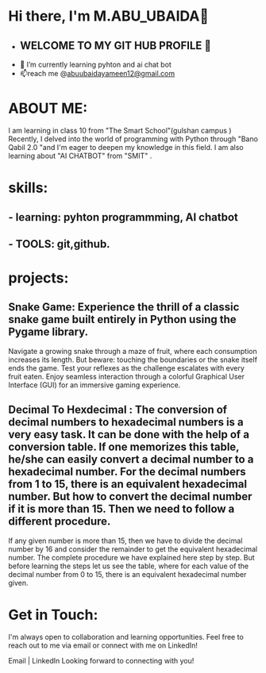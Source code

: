  # Hi there, I'm M.ABU_UBAIDA👋
 
-  ## WELCOME TO MY GIT HUB PROFILE 👀 
- 🌱 I’m currently learning pyhton and ai chat bot
- 📫reach me  @abuubaidayameen12@gmail.com


# ABOUT ME:
  I am learning in class 10 from "The Smart School"(gulshan campus )
 Recently, I delved into the world of programming with Python through "Bano Qabil 2.0 "and I'm eager to deepen my knowledge in this field. I am also learning about "AI CHATBOT" from "SMIT" .

# skills:
## - learning: pyhton programmming, AI chatbot
## - TOOLS: git,github.


# projects:

## Snake Game: Experience the thrill of a classic snake game built entirely in Python using the Pygame library.
Navigate a growing snake through a maze of fruit, where each consumption increases its length.
But beware: touching the boundaries or the snake itself ends the game. Test your reflexes as the challenge escalates with every 
fruit eaten. Enjoy seamless interaction through a colorful Graphical User Interface (GUI) for an immersive gaming experience.
  
## Decimal To Hexdecimal : The conversion of decimal numbers to hexadecimal numbers is a very easy task. It can be done with the help of a conversion table. If one memorizes this table, he/she can easily convert a decimal number to a hexadecimal number. For the decimal numbers from 1 to 15, there is an equivalent hexadecimal number. But how to convert the decimal number if it is more than 15. Then we need to follow a different procedure.
If any given number is more than 15, then we have to divide the decimal number by 16 and consider the remainder to get the equivalent hexadecimal number. The complete procedure we have explained here step by step. But before learning the steps let us see the table, where for each value of the decimal number from 0 to 15, there is an equivalent hexadecimal number given.

 # Get in Touch:
   I'm always open to collaboration and learning opportunities. Feel free to reach out to me via email or connect with me on LinkedIn!

Email | LinkedIn
Looking forward to connecting with you!
